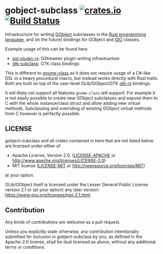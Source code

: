 # gobject-subclass [![crates.io](https://img.shields.io/crates/v/gobject-subclass.svg)](https://crates.io/crates/gobject-subclass) [![Build Status](https://travis-ci.org/gtk-rs/gobject-subclass.svg?branch=master)](https://travis-ci.org/gtk-rs/gobject-subclass)

Infrastructure for writing [GObject](https://developer.gnome.org/gobject/stable/)
subclasses in the [Rust programming language](https://www.rust-lang.org/), and (in the future)
bindings for GObject and [GIO](https://developer.gnome.org/gio/stable/)
classes.

Example usage of this can be found here

 * [gst-plugin-rs](https://github.com/sdroege/gst-plugin-rs): GStreamer plugin
   writing infrastructure
 * [gtk-subclass](https://github.com/sdroege/gtk-subclass): GTK class bindings

This is different to [gnome-class](https://gitlab.gnome.org/federico/gnome-class)
as it does not require usage of a C#-like DSL in a heavy procedural macro, but
instead works directly with Rust traits. Both are built on top of the
user-level GLib/GObject/GTK [gtk-rs](http://www.gtk-rs.org) bindings.

It will likely not support all features `gnome-class` will support. For
example it is not easily possible to create new GObject subclasses and expose
them to C with the whole instance/class struct and allow adding new virtual
methods. Subclassing and overriding of existing GObject virtual methods from C
however is perfectly possible.

## LICENSE

gobject-subclass and all crates contained in here that are not listed below are
licensed under either of

 * Apache License, Version 2.0, ([LICENSE-APACHE](LICENSE-APACHE) or
   http://www.apache.org/licenses/LICENSE-2.0)
 * MIT license ([LICENSE-MIT](LICENSE-MIT) or
   http://opensource.org/licenses/MIT)

at your option.

GLib/GObject itself is licensed under the Lesser General Public License version
2.1 or (at your option) any later version:
https://www.gnu.org/licenses/lgpl-2.1.html

## Contribution

Any kinds of contributions are welcome as a pull request.

Unless you explicitly state otherwise, any contribution intentionally submitted
for inclusion in gobject-subclass by you, as defined in the Apache-2.0 license, shall be
dual licensed as above, without any additional terms or conditions.
